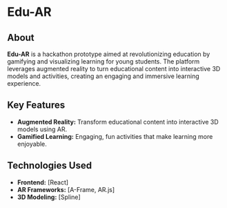 # Edu-AR

## About  
**Edu-AR** is a hackathon prototype aimed at revolutionizing education by gamifying and visualizing learning for young students. The platform leverages augmented reality to turn educational content into interactive 3D models and activities, creating an engaging and immersive learning experience.

## Key Features  
- **Augmented Reality:** Transform educational content into interactive 3D models using AR.  
- **Gamified Learning:** Engaging, fun activities that make learning more enjoyable.  

## Technologies Used  
- **Frontend:** [React]  
- **AR Frameworks:** [A-Frame, AR.js]  
- **3D Modeling:** [Spline]
